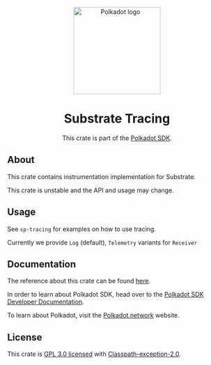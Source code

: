 <div align="center">

<img src="https://raw.githubusercontent.com/paritytech/polkadot-sdk/rzadp/readmes/docs/images/Polkadot_Logo_Horizontal_Pink_BlackOnWhite.png" alt="Polkadot logo" width="200">

# Substrate Tracing

This crate is part of the [Polkadot SDK](https://github.com/paritytech/polkadot-sdk/).

</div>

## About

This crate contains instrumentation implementation for Substrate.

This crate is unstable and the API and usage may change.

## Usage

See `sp-tracing` for examples on how to use tracing.

Currently we provide `Log` (default), `Telemetry` variants for `Receiver`

## Documentation

The reference about this crate can be found [here](https://paritytech.github.io/polkadot-sdk/master/sc_tracing).

In order to learn about Polkadot SDK, head over to the [Polkadot SDK Developer Documentation](https://paritytech.github.io/polkadot-sdk/master/polkadot_sdk_docs/index.html).

To learn about Polkadot, visit the [Polkadot.network](https://polkadot.network/) website.

## License

This crate is [GPL 3.0 licensed](https://spdx.org/licenses/GPL-3.0-or-later.html) with [Classpath-exception-2.0](https://spdx.org/licenses/Classpath-exception-2.0.html).

